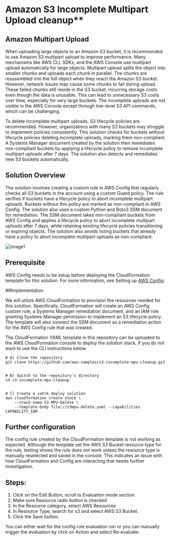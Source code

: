 # Amazon S3 Incomplete Multipart Upload cleanup**

## Amazon Multipart Upload

When uploading large objects to an Amazon S3 bucket, it is recommended to use Amazon S3 multipart upload to improve performance. Many mechanisms like AWS CLI, SDKs, and the AWS Console use multipart upload automatically for large objects. Multipart upload splits the object into smaller chunks and uploads each chunk in parallel. The chunks are reassembled into the full object when they reach the Amazon S3 bucket. However, network issues may cause some chunks to fail during upload. These failed chunks still reside in the S3 bucket, incurring storage costs even though the data is unusable. This can lead to unnecessary S3 costs over time, especially for very large buckets. The incomplete uploads are not visible in the AWS Console except through low-level S3 API commands, which can be challenging.

To delete incomplete multipart uploads, S3 lifecycle policies are recommended. However, organizations with many S3 buckets may struggle to implement policies consistently. This solution checks for buckets without lifecycle policies deleting incomplete uploads, marking them non-compliant. A Systems Manager document created by the solution then remediates non-compliant buckets by applying a lifecycle policy to remove incomplete multipart uploads after 7 days. The solution also detects and remediates new S3 buckets automatically.


## Solution Overview

The solution involves creating a custom rule in AWS Config that regularly checks all S3 buckets in the account using a custom Guard policy. The rule verifies if buckets have a lifecycle policy to abort incomplete multipart uploads. Buckets without this policy are marked as non-compliant in AWS Config. The solution also uses a custom Python and Boto3 SSM document for remediation. The SSM document takes non-compliant buckets from AWS Config and applies a lifecycle policy to abort incomplete multipart uploads after 7 days, while retaining existing lifecycle policies transitioning or expiring objects. The solution also avoids listing buckets that already have a policy to abort incomplete multipart uploads as non-compliant.

![image1](https://github.com/oshobowa/s3-incomplete-mpu-cleanup/assets/157501353/e9ae5e0d-1227-4adf-a9e1-58620c42c021)

## Prerequisite 

AWS Config needs to be setup before deploying the CloudFormation template for this solution. For more information, see Setting up [AWS Config](https://docs.aws.amazon.com/config/latest/developerguide/1-click-setup.html).

##Implementation

We will utilize AWS CloudFormation to provision the resources needed for this solution. Specifically, CloudFormation will create an AWS Config custom rule, a Systems Manager remediation document, and an IAM role granting Systems Manager permission to implement an S3 lifecycle policy. The template will also connect the SSM document as a remediation action for the AWS Config rule that was created.


The CloudFormation YAML template in this repository can be uploaded to the AWS CloudFormation console to deploy the solution stack, if you do not want to use the CLI instructions below.

```
# A) Clone the repository
git clone https://github.com/aws-samples/s3-incomplete-mpu-cleanup.git


# B) Switch to the repository's directory 
cd s3-incomplete-mpu-cleanup


# C) Create a satck deploy solution
aws cloudformation create-stack \
	--stack-name S3-MPU-Delete \
	--template-body file://s3mpu-delete.yaml --capabilities CAPABILITY_IAM
```

## Further configuration
The config rule created by the CloudFormation template is not working as expected. Although the template set the AWS S3 Bucket resource type for the rule, testing shows the rule does not work unless the resource type is manually reselected and saved in the console. This indicates an issue with how CloudFormation and Config are interacting that needs further investigation. 

## Steps:

1. Click on the Edit Button, scroll to Evaluation mode section.
2. Make sure Resource radio button is checked
3. In the Resource category, select AWS Resources
4. In Resource Type, search for s3 and select AWS S3 Bucket.
5. Click the Save button.

You can either wait for the config rule evaluation run or you can manually trigger the evaluation by click on Action and select Re-evaluate.


